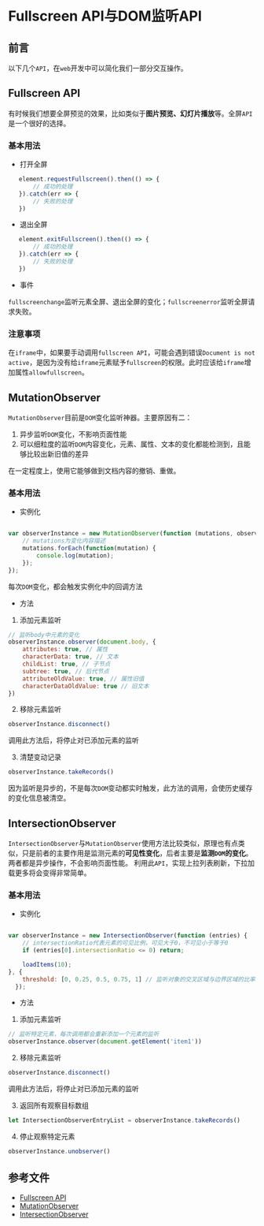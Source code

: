 # Fullscreen API与DOM监听API

## 前言

以下几个`API`，在`web`开发中可以简化我们一部分交互操作。

## Fullscreen API

有时候我们想要全屏预览的效果，比如类似于**图片预览、幻灯片播放**等。全屏`API`是一个很好的选择。

### 基本用法

- 打开全屏

```javascript
   element.requestFullscreen().then(() => {
       // 成功的处理
   }).catch(err => {
       // 失败的处理
   })
```

- 退出全屏

```javascript
   element.exitFullscreen().then(() => {
       // 成功的处理
   }).catch(err => {
       // 失败的处理
   })
```

- 事件

`fullscreenchange`监听元素全屏、退出全屏的变化；`fullscreenerror`监听全屏请求失败。

### 注意事项

在`iframe`中，如果要手动调用`fullscreen API`，可能会遇到错误`Document is not active`，是因为没有给`iframe`元素赋予`fullscreen`的权限。此时应该给`iframe`增加属性`allowfullscreen`。

## MutationObserver

`MutationObserver`目前是`DOM`变化监听神器。主要原因有二：

1. 异步监听`DOM`变化，不影响页面性能
2. 可以细粒度的监听`DOM`内容变化，元素、属性、文本的变化都能检测到，且能够比较出新旧值的差异

在一定程度上，使用它能够做到文档内容的撤销、重做。

### 基本用法

- 实例化

```javascript

var observerInstance = new MutationObserver(function (mutations, observer) {
    // mutations为变化内容描述
    mutations.forEach(function(mutation) {
        console.log(mutation);
    });
});

```  

每次`DOM`变化，都会触发实例化中的回调方法

- 方法

1. 添加元素监听

```javascript
// 监听body中元素的变化
observerInstance.observer(document.body, {
    attributes: true, // 属性
    characterData: true, // 文本
    childList: true, // 子节点
    subtree: true, // 后代节点
    attributeOldValue: true, // 属性旧值
    characterDataOldValue: true // 旧文本
})
```

2. 移除元素监听

```javascript
observerInstance.disconnect()
```

调用此方法后，将停止对已添加元素的监听

3. 清楚变动记录

```javascript
observerInstance.takeRecords()
```

因为监听是异步的，不是每次`DOM`变动都实时触发，此方法的调用，会使历史缓存的变化信息被清空。

## IntersectionObserver

`IntersectionObserver`与`MutationObserver`使用方法比较类似，原理也有点类似，只是前者的主要作用是监测元素的**可见性变化**，后者主要是**监测`DOM`的变化**。两者都是异步操作，不会影响页面性能。
利用此`API`，实现上拉列表刷新，下拉加载更多将会变得非常简单。

### 基本用法

- 实例化

```javascript

var observerInstance = new IntersectionObserver(function (entries) {
    // intersectionRatio代表元素的可见比例，可见大于0，不可见小于等于0
    if (entries[0].intersectionRatio <= 0) return;

    loadItems(10);
}, {
    threshold: [0, 0.25, 0.5, 0.75, 1] // 监听对象的交叉区域与边界区域的比率,默认是0
  });

```  

- 方法

1. 添加元素监听

```javascript
// 监听特定元素，每次调用都会重新添加一个元素的监听
observerInstance.observer(document.getElement('item1'))
```

2. 移除元素监听

```javascript
observerInstance.disconnect()
```

调用此方法后，将停止对已添加元素的监听

3. 返回所有观察目标数组

```javascript
let IntersectionObserverEntryList = observerInstance.takeRecords()
```

4. 停止观察特定元素

```javascript
observerInstance.unobserver()
```

## 参考文件

- [Fullscreen API](https://developer.mozilla.org/zh-CN/docs/Web/API/Fullscreen_API/%E6%8C%87%E5%8D%97)
- [MutationObserver](https://javascript.ruanyifeng.com/dom/mutationobserver.html)
- [IntersectionObserver](https://developer.mozilla.org/zh-CN/docs/Web/API/IntersectionObserver)
